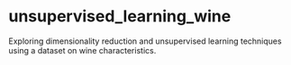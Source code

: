 # unsupervised_learning_wine
Exploring dimensionality reduction and unsupervised learning techniques using a dataset on wine characteristics.
